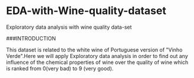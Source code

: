 # EDA-with-Wine-quality-dataset
Exploratory data analysis with wine quality data-set

###INTRODUCTION

This dataset is related to the white wine of Portuguese version of "Vinho Verde".Here we will apply Exploratory data analysis in order to find out any influence of the chemical properties of wine over the quality of wine which is ranked from 0(very bad) to 9 (very good).
